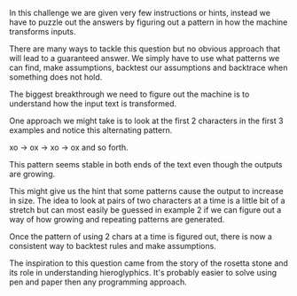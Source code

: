 In this challenge we are given very few instructions or hints, instead we have to puzzle out the answers
by figuring out a pattern in how the machine transforms inputs.

There are many ways to tackle this question but no obvious approach that will lead to a guaranteed answer.
We simply have to use what patterns we can find, make assumptions, backtest our assumptions and backtrace when something does not hold.

The biggest breakthrough we need to figure out the machine is to understand how the input text is transformed.

One approach we might take is to look at the first 2 characters in the first 3 examples and notice this alternating pattern.

xo -> ox -> xo -> ox and so forth.

This pattern seems stable in both ends of the text even though the outputs are growing.

This might give us the hint that some patterns cause the output to increase in size.
The idea to look at pairs of two characters at a time is a little bit of a stretch but can most easily
be guessed in example 2 if we can figure out a way of how growing and repeating patterns are generated.

Once the pattern of using 2 chars at a time is figured out, there is now a consistent way to backtest rules and make assumptions.

The inspiration to this question came from the story of the rosetta stone and its role in understanding hieroglyphics.
It's probably easier to solve using pen and paper then any programming approach.